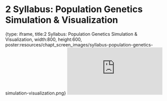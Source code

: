 # 2 Syllabus: Population Genetics Simulation & Visualization
 
{type: iframe, title:2 Syllabus: Population Genetics Simulation & Visualization, width:800, height:600, poster:resources/chapt_screen_images/syllabus-population-genetics-simulation-visualization.png}
![](https://andrew-bortvin.github.io/slimNotes/no_toc/syllabus-population-genetics-simulation-visualization.html)
 

 
